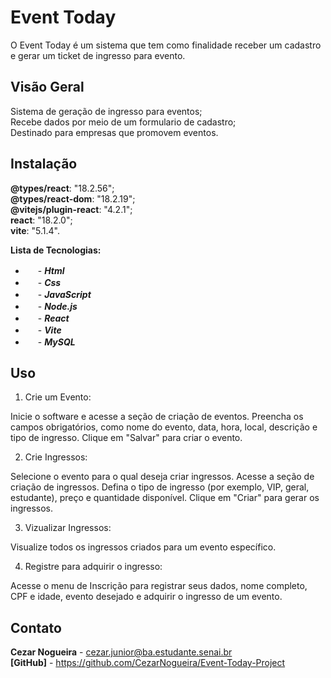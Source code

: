 # Event Today

O Event Today é um sistema que tem como finalidade receber um cadastro e gerar um ticket de ingresso para evento.

## Visão Geral

Sistema de geração de ingresso para eventos; <br>
Recebe dados por meio de um formulario de cadastro; <br>
Destinado para empresas que promovem eventos. <br>

## Instalação

**@types/react**: "18.2.56"; <br>
**@types/react-dom**: "18.2.19"; <br>
**@vitejs/plugin-react**: "4.2.1"; <br>
**react**: "18.2.0"; <br>
**vite**: "5.1.4". <br>

**Lista de Tecnologias:**

- <img src="https://upload.wikimedia.org/wikipedia/commons/thumb/6/61/HTML5_logo_and_wordmark.svg/512px-HTML5_logo_and_wordmark.svg.png" width="16"/> - ***Html***
- <img src="https://cdn4.iconfinder.com/data/icons/flat-brand-logo-2/512/css3-512.png" width="16"/> - ***Css***
- <img src="https://cdn.icon-icons.com/icons2/2415/PNG/512/javascript_original_logo_icon_146455.png" width="16"> - ***JavaScript***
- <img src="https://cdn-icons-png.flaticon.com/512/5968/5968322.png" width="16"> - ***Node.js***
- <img src="https://upload.wikimedia.org/wikipedia/commons/thumb/a/a7/React-icon.svg/2300px-React-icon.svg.png" width="16"> - ***React***
- <img src="https://upload.wikimedia.org/wikipedia/commons/thumb/f/f1/Vitejs-logo.svg/2078px-Vitejs-logo.svg.png" width="16"> - ***Vite***
- <img src="https://pngimg.com/d/mysql_PNG23.png" width="16"> - ***MySQL***

## Uso

1. Crie um Evento:

Inicie o software e acesse a seção de criação de eventos.
Preencha os campos obrigatórios, como nome do evento, data, hora, local, descrição e tipo de ingresso.
Clique em "Salvar" para criar o evento.<br>

2. Crie Ingressos:

Selecione o evento para o qual deseja criar ingressos.
Acesse a seção de criação de ingressos.
Defina o tipo de ingresso (por exemplo, VIP, geral, estudante), preço e quantidade disponível.
Clique em "Criar" para gerar os ingressos.<br>

3. Vizualizar Ingressos:

Visualize todos os ingressos criados para um evento específico.

4. Registre para adquirir o ingresso:

Acesse o menu de Inscrição para registrar seus dados, nome completo, CPF e idade, evento desejado e adquirir o ingresso de um evento.



## Contato

**Cezar Nogueira** - cezar.junior@ba.estudante.senai.br <br>
**[GitHub]** - https://github.com/CezarNogueira/Event-Today-Project
